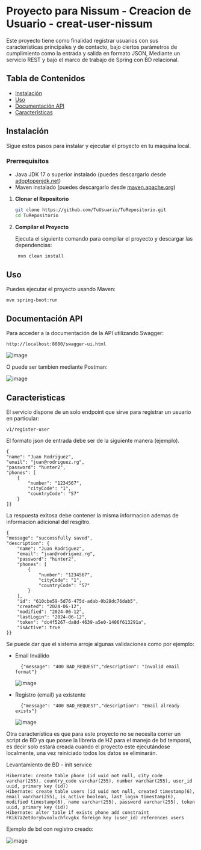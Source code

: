 # Proyecto para Nissum - Creacion de Usuario - creat-user-nissum

Este proyecto tiene como finalidad registrar usuarios con sus características principales y de contacto, bajo ciertos parámetros de cumplimiento como la entrada y salida en formato JSON, 
Mediante un servicio REST y bajo el marco de trabajo de Spring con BD relacional.

## Tabla de Contenidos

- [Instalación](#instalación)
- [Uso](#uso)
- [Documentación API](#documentacion)
- [Características](#características)

## Instalación

Sigue estos pasos para instalar y ejecutar el proyecto en tu máquina local.

### Prerrequisitos

- Java JDK 17 o superior instalado (puedes descargarlo desde [adoptopenjdk.net](https://adoptopenjdk.net/))
- Maven instalado (puedes descargarlo desde [maven.apache.org](https://maven.apache.org/download.cgi))


1. **Clonar el Repositorio**

   ```bash
   git clone https://github.com/TuUsuario/TuRepositorio.git
   cd TuRepositorio

1. **Compilar el Proyecto**

    Ejecuta el siguiente comando para compilar el proyecto y descargar las dependencias:

   ```bash
    mvn clean install

## Uso 

 Puedes ejecutar el proyecto usando Maven:

    mvn spring-boot:run
	 

## Documentación API
Para acceder a la documentación de la API utilizando Swagger:

    http://localhost:8080/swagger-ui.html

![image](https://github.com/paytonx10/create-user-nissum/assets/75043426/12c0663e-3b91-48d3-ae6b-c62cf028f139)

O puede ser tambien mediante Postman:

![image](https://github.com/paytonx10/create-user-nissum/assets/75043426/cd3910ea-69a3-47f9-a641-5baf71880ac6)

## Caracteristicas
El servicio dispone de un solo endpoint que sirve para registrar un usuario en particular:

	v1/register-user

El formato json de entrada debe ser de la siguiente manera (ejemplo).

	{
    "name": "Juan Rodriguez",
    "email": "juan@rodriguez.rg",
    "password": "hunter2",
    "phones": [
        {
            "number": "1234567",
            "cityCode": "1",
            "countryCode": "57"
        }
    ]}

La respuesta exitosa debe contener la misma informacion ademas de informacion adicional del resgitro.

	{
    "message": "successfully saved",
    "description": {
        "name": "Juan Rodriguez",
        "email": "juan@rodriguez.rg",
        "password": "hunter2",
        "phones": [
            {
                "number": "1234567",
                "cityCode": "1",
                "countryCode": "57"
            }
        ],
        "id": "610cbe59-5d76-475d-adab-0b28dc76dab5",
        "created": "2024-06-12",
        "modified": "2024-06-12",
        "lastLogin": "2024-06-12",
        "token": "dc4f5267-da8d-4639-a5e0-1406f613291a",
        "isActive": true
    }}

Se puede dar que el sistema arroje algunas validaciones como por ejemplo:

- Email Inválido

		{"message": "400 BAD_REQUEST","description": "Invalid email format"}
  	
  	![image](https://github.com/paytonx10/create-user-nissum/assets/75043426/16003004-fdf8-4272-b52a-21abc049e968)

- Registro (email) ya existente

		{"message": "400 BAD_REQUEST","description": "Email already exists"}

	![image](https://github.com/paytonx10/create-user-nissum/assets/75043426/d2f8a202-e361-4641-bdfe-6ce6048bbebe)

Otra característica es que para este proyecto no se necesita correr un script de BD ya que posee la librería de H2 para el manejo de bd temporal, es decir solo estará creada cuando el proyecto este ejecutándose localmente, una vez reiniciado todos los datos se eliminarán.

Levantamiento de BD - init service

	Hibernate: create table phone (id uuid not null, city_code varchar(255), country_code varchar(255), number varchar(255), user_id uuid, primary key (id))
	Hibernate: create table users (id uuid not null, created timestamp(6), email varchar(255), is_active boolean, last_login timestamp(6), 
 	modified timestamp(6), name varchar(255), password varchar(255), token uuid, primary key (id))
	Hibernate: alter table if exists phone add constraint FKik7a2etdorybvoolvchfcvgkx foreign key (user_id) references users


Ejemplo de bd con registro creado:

![image](https://github.com/paytonx10/create-user-nissum/assets/75043426/a236bb3d-c83a-4721-b277-4e507a281166)

